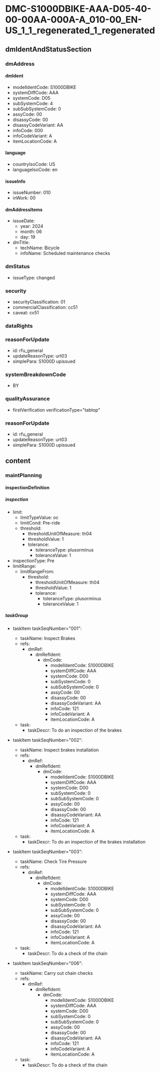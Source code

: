 # DMC-S1000DBIKE-AAA-D05-40-00-00AA-000A-A_010-00_EN-US_1_1_regenerated_1_regenerated

## dmIdentAndStatusSection

### dmAddress

#### dmIdent

*   modelIdentCode: S1000DBIKE
*   systemDiffCode: AAA
*   systemCode: D05
*   subSystemCode: 4
*   subSubSystemCode: 0
*   assyCode: 00
*   disassyCode: 00
*   disassyCodeVariant: AA
*   infoCode: 000
*   infoCodeVariant: A
*   itemLocationCode: A

#### language

*   countryIsoCode: US
*   languageIsoCode: en

#### issueInfo

*   issueNumber: 010
*   inWork: 00

#### dmAddressItems

*   issueDate:
    *   year: 2024
    *   month: 06
    *   day: 19
*   dmTitle:
    *   techName: Bicycle
    *   infoName: Scheduled maintenance checks

### dmStatus

*   issueType: changed

### security

*   securityClassification: 01
*   commercialClassification: cc51
*   caveat: cv51

### dataRights

### reasonForUpdate

*   id: rfu_general
*   updateReasonType: urt03
*   simplePara: S1000D upissued

### systemBreakdownCode

*   BY

### qualityAssurance

*   firstVerification verificationType="tabtop"

### reasonForUpdate

*   id: rfu_general
*   updateReasonType: urt03
*   simplePara: S1000D upissued

## content

### maintPlanning

#### inspectionDefinition

##### inspection

*   limit:
    *   limitTypeValue: oc
    *   limitCond: Pre-ride
    *   threshold:
        *   thresholdUnitOfMeasure: th04
        *   thresholdValue: 1
        *   tolerance:
            *   toleranceType: plusorminus
            *   toleranceValue: 1
*   inspectionType: Pre
*   limitRange:
    *   limitRangeFrom:
        *   threshold:
            *   thresholdUnitOfMeasure: th04
            *   thresholdValue: 1
            *   tolerance:
                *   toleranceType: plusorminus
                *   toleranceValue: 1

##### taskGroup

*   taskItem taskSeqNumber="001":
    *   taskName: Inspect Brakes
    *   refs:
        *   dmRef:
            *   dmRefIdent:
                *   dmCode:
                    *   modelIdentCode: S1000DBIKE
                    *   systemDiffCode: AAA
                    *   systemCode: D00
                    *   subSystemCode: 0
                    *   subSubSystemCode: 0
                    *   assyCode: 00
                    *   disassyCode: 00
                    *   disassyCodeVariant: AA
                    *   infoCode: 121
                    *   infoCodeVariant: A
                    *   itemLocationCode: A
    *   task:
        *   taskDescr: To do an inspection of the brakes

*   taskItem taskSeqNumber="002":
    *   taskName: Inspect brakes installation
    *   refs:
        *   dmRef:
            *   dmRefIdent:
                *   dmCode:
                    *   modelIdentCode: S1000DBIKE
                    *   systemDiffCode: AAA
                    *   systemCode: D00
                    *   subSystemCode: 0
                    *   subSubSystemCode: 0
                    *   assyCode: 00
                    *   disassyCode: 00
                    *   disassyCodeVariant: AA
                    *   infoCode: 121
                    *   infoCodeVariant: A
                    *   itemLocationCode: A
    *   task:
        *   taskDescr: To do an inspection of the brakes installation

*   taskItem taskSeqNumber="003":
    *   taskName: Check Tire Pressure
    *   refs:
        *   dmRef:
            *   dmRefIdent:
                *   dmCode:
                    *   modelIdentCode: S1000DBIKE
                    *   systemDiffCode: AAA
                    *   systemCode: D00
                    *   subSystemCode: 0
                    *   subSubSystemCode: 0
                    *   assyCode: 00
                    *   disassyCode: 00
                    *   disassyCodeVariant: AA
                    *   infoCode: 121
                    *   infoCodeVariant: A
                    *   itemLocationCode: A
    *   task:
        *   taskDescr: To do a check of the chain

*   taskItem taskSeqNumber="006":
    *   taskName: Carry out chain checks
    *   refs:
        *   dmRef:
            *   dmRefIdent:
                *   dmCode:
                    *   modelIdentCode: S1000DBIKE
                    *   systemDiffCode: AAA
                    *   systemCode: D00
                    *   subSystemCode: 0
                    *   subSubSystemCode: 0
                    *   assyCode: 00
                    *   disassyCode: 00
                    *   disassyCodeVariant: AA
                    *   infoCode: 121
                    *   infoCodeVariant: A
                    *   itemLocationCode: A
    *   task:
        *   taskDescr: To do a check of the chain